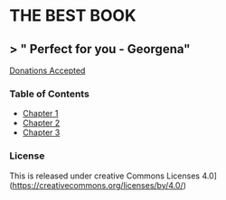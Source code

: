 # THE BEST BOOK

## > " Perfect for you - Georgena"

[Donations Accepted](https://gmail.com)

### Table of Contents

* [Chapter 1](chapter1)
* [Chapter 2](chapter2)
* [Chapter 3](chapter3)

### License

This is released under creative Commons Licenses 4.0] (https://creativecommons.org/licenses/by/4.0/)
